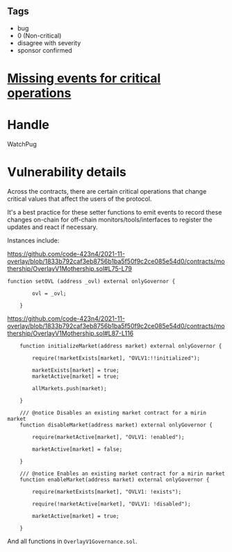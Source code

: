 ## Tags

- bug
- 0 (Non-critical)
- disagree with severity
- sponsor confirmed

# [Missing events for critical operations](https://github.com/code-423n4/2021-11-overlay-findings/issues/64) 

# Handle

WatchPug


# Vulnerability details

Across the contracts, there are certain critical operations that change critical values that affect the users of the protocol.

It's a best practice for these setter functions to emit events to record these changes on-chain for off-chain monitors/tools/interfaces to register the updates and react if necessary.

Instances include:

https://github.com/code-423n4/2021-11-overlay/blob/1833b792caf3eb8756b1ba5f50f9c2ce085e54d0/contracts/mothership/OverlayV1Mothership.sol#L75-L79

```solidity
function setOVL (address _ovl) external onlyGovernor {

        ovl = _ovl;

    }
```

https://github.com/code-423n4/2021-11-overlay/blob/1833b792caf3eb8756b1ba5f50f9c2ce085e54d0/contracts/mothership/OverlayV1Mothership.sol#L87-L116

```solidity
    function initializeMarket(address market) external onlyGovernor {

        require(!marketExists[market], "OVLV1:!!initialized");

        marketExists[market] = true;
        marketActive[market] = true;

        allMarkets.push(market);

    }

    /// @notice Disables an existing market contract for a mirin market
    function disableMarket(address market) external onlyGovernor {

        require(marketActive[market], "OVLV1: !enabled");

        marketActive[market] = false;

    }

    /// @notice Enables an existing market contract for a mirin market
    function enableMarket(address market) external onlyGovernor {

        require(marketExists[market], "OVLV1: !exists");

        require(!marketActive[market], "OVLV1: !disabled");

        marketActive[market] = true;

    }
```

And all functions in `OverlayV1Governance.sol`.

